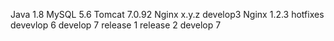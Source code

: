 Java 1.8
MySQL 5.6
Tomcat 7.0.92
Nginx x.y.z
develop3
Nginx 1.2.3
hotfixes
devevlop 6
develop 7
release 1
release 2
develop 7

